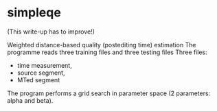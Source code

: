 # simpleqe


(This write-up has to improve!)

Weighted distance-based quality (postediting time) estimation
The programme reads three training files and three testing files
Three files: 
* time measurement, 
* source segment, 
* MTed segment

The program performs a grid search in parameter space (2 parameters: alpha 
and beta).

